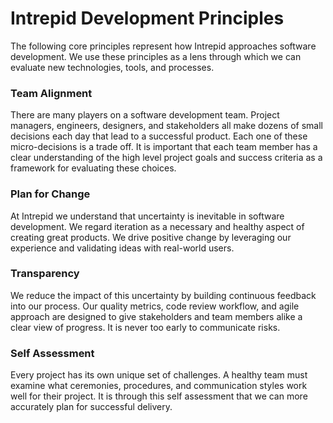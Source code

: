 
# Intrepid Development Principles

The following core principles represent how Intrepid approaches software development. We use these principles as a lens through which we can evaluate new technologies, tools, and processes.

### Team Alignment

There are many players on a software development team. Project managers, engineers, designers, and stakeholders all make dozens of small decisions each day that lead to a successful product. Each one of these micro-decisions is a trade off. It is important that each team member has a clear understanding of the high level project goals and success criteria as a framework for evaluating these choices.

### Plan for Change

At Intrepid we understand that uncertainty is inevitable in software development. We regard iteration as a necessary and healthy aspect of creating great products. We drive positive change by leveraging our experience and validating ideas with real-world users.

### Transparency

We reduce the impact of this uncertainty by building continuous feedback into our process. Our quality metrics, code review workflow, and agile approach are designed to give stakeholders and team members alike a clear view of progress. It is never too early to communicate risks.

### Self Assessment

Every project has its own unique set of challenges. A healthy team must examine what ceremonies, procedures, and communication styles work well for their project. It is through this self assessment that we can more accurately plan for successful delivery.


